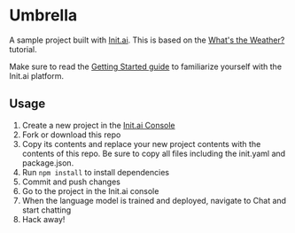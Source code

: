 # Umbrella
A sample project built with [Init.ai](https://init.ai). This is based on the [What's the Weather?](https://docs.init.ai/tutorials/tutorial-02.html) tutorial.

Make sure to read the [Getting Started guide](https://docs.init.ai/basics/getting_started.html) to familiarize yourself with the Init.ai platform.

## Usage

1. Create a new project in the [Init.ai Console](https://console.init.ai/#/create-project)
2. Fork or download this repo
3. Copy its contents and replace your new project contents with the contents of this repo. Be sure to copy all files including the init.yaml and package.json.
4. Run `npm install` to install dependencies
5. Commit and push changes
6. Go to the project in the Init.ai console
7. When the language model is trained and deployed, navigate to Chat and start chatting
8. Hack away!
